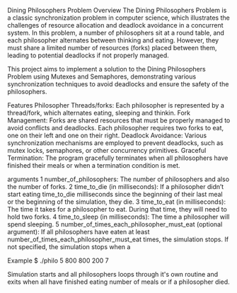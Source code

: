 Dining Philosophers Problem
Overview
The Dining Philosophers Problem is a classic synchronization problem in computer science,
which illustrates the challenges of resource allocation and deadlock avoidance in a concurrent system.
In this problem, a number of philosophers sit at a round table, and each philosopher alternates between thinking and eating. 
However, they must share a limited number of resources (forks) placed between them, leading to potential deadlocks if not properly managed.

This project aims to implement a solution to the Dining Philosophers Problem using Mutexes and Semaphores,
demonstrating various synchronization techniques to avoid deadlocks and ensure the safety of the philosophers.

Features
Philosopher Threads/forks: Each philosopher is represented by a thread/fork, which alternates eating, sleeping and thinkin.
Fork Management: Forks are shared resources that must be properly managed to avoid conflicts and deadlocks.
Each philosopher requires two forks to eat, one on their left and one on their right.
Deadlock Avoidance: Various synchronization mechanisms are employed to prevent deadlocks, such as mutex locks, semaphores, or other concurrency primitives.
Graceful Termination: The program gracefully terminates when all philosophers have finished their meals or when a termination condition is met.

arguments
1 number_of_philosophers: The number of philosophers and also the number
of forks.
2 time_to_die (in milliseconds): If a philosopher didn’t start eating time_to_die
milliseconds since the beginning of their last meal or the beginning of the simulation, they die.
3 time_to_eat (in milliseconds): The time it takes for a philosopher to eat.
During that time, they will need to hold two forks.
4 time_to_sleep (in milliseconds): The time a philosopher will spend sleeping.
5 number_of_times_each_philosopher_must_eat (optional argument): If all
philosophers have eaten at least number_of_times_each_philosopher_must_eat
times, the simulation stops. If not specified, the simulation stops when a

Example
$ ./philo 5 800 800 200 7

Simulation starts and all philosophers loops through it's own routine and exits when all have finished eating number of meals or if a philosopher died.

